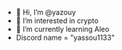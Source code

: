 - 👋 Hi, I’m @yazouy
- 👀 I’m interested in crypto
- 🌱 I’m currently learning Aleo
- Discord name = "yassou1133"


<!---
yazouy/yazouy is a ✨ special ✨ repository because its `README.md` (this file) appears on your GitHub profile.
You can click the Preview link to take a look at your changes.
--->
